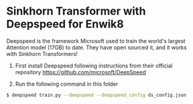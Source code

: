 # Sinkhorn Transformer with Deepspeed for Enwik8

Deepspeed is the framework Microsoft used to train the world's largest Attention model (17GB) to date. They have open sourced it, and it works with Sinkhorn Transformers!

1. First install Deepspeed following instructions from their official repository https://github.com/microsoft/DeepSpeed

2. Run the following command in this folder

```bash
$ deepspeed train.py --deepspeed --deepspeed_config ds_config.json
```
